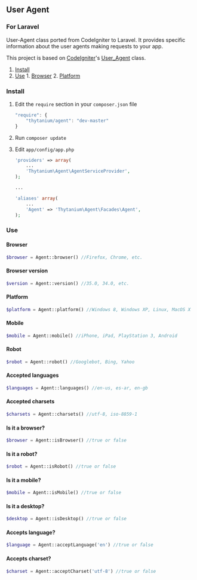 ## User Agent
### For Laravel
User-Agent class ported from CodeIgniter to Laravel. 
It provides specific information about the user agents making requests to your app.

This project is based on [CodeIgniter](http://codeigniter.com)'s [User_Agent](http://github.com/bcit-ci/CodeIgniter) class.

1. [Install](#install)
2. [Use](#use)
		1. [Browser](#browser)
		2. [Platform](#platform)

### Install

1. Edit the `require` section in your `composer.json` file

	```javascript
	"require": {
		"thytanium/agent": "dev-master"
	}
	```
	
2. Run `composer update`

3. Edit `app/config/app.php`

	```php
	'providers' => array(
		...
		'Thytanium\Agent\AgentServiceProvider',
	);
	
	...
	
	'aliases' array(
		...
		'Agent' => 'Thytanium\Agent\Facades\Agent',
	);
	```
	
### Use
#### Browser

```php
$browser = Agent::browser() //Firefox, Chrome, etc.
```

#### Browser version

```php
$version = Agent::version() //35.0, 34.0, etc.
```

#### Platform

```php
$platform = Agent::platform() //Windows 8, Windows XP, Linux, MacOS X
```

#### Mobile

```php
$mobile = Agent::mobile() //iPhone, iPad, PlayStation 3, Android
```

#### Robot

```php
$robot = Agent::robot() //Googlebot, Bing, Yahoo
```

#### Accepted languages

```php
$languages = Agent::languages() //en-us, es-ar, en-gb
```

#### Accepted charsets

```php
$charsets = Agent::charsets() //utf-8, iso-8859-1
```

#### Is it a browser?

```php
$browser = Agent::isBrowser() //true or false
```

#### Is it a robot?

```php
$robot = Agent::isRobot() //true or false
```

#### Is it a mobile?

```php
$mobile = Agent::isMobile() //true or false
```

#### Is it a desktop?

```php
$desktop = Agent::isDesktop() //true or false
```

#### Accepts language?

```php
$language = Agent::acceptLanguage('en') //true or false
```

#### Accepts charset?

```php
$charset = Agent::acceptCharset('utf-8') //true or false
```
